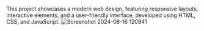This project showcases a modern web design, featuring responsive layouts, interactive elements, and a user-friendly interface, developed using HTML, CSS, and JavaScript.
![Screenshot 2024-08-16 120941](https://github.com/user-attachments/assets/d5d0d1ad-96e5-499f-b27c-e8a887f83a5f)
